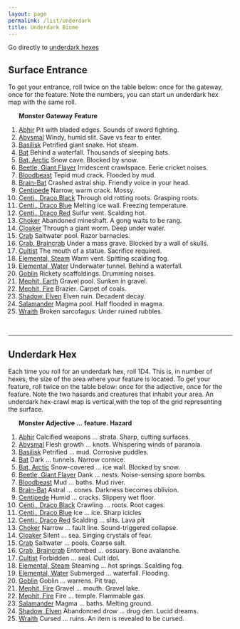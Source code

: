 ```yaml
---
layout: page
permalink: /list/underdark
title: Underdark Biome
---
```


Go directly to [underdark hexes](#underdark-hex)

## Surface Entrance

To get your entrance, roll twice on the table below: once for the gateway, once for the feature. Note the numbers, you can start un underdark hex map with the same roll.

&nbsp; &nbsp; &nbsp; <span class="a">**Monster**</span> <span class="bb">**Gateway**</span> **Feature**
1. <span class="a">[Abhir](/monsters/abhir)</span> <span class="b">Pit with bladed edges.</span> <span class="b">Sounds of sword fighting.</span> 
1. <span class="a">[Abysmal](/monsters/abysmal)</span> <span class="b">Windy, humid slit.</span> <span class="b">Save vs fear to enter.</span> 
1. <span class="a">[Basilisk](/monsters/basilisk)</span> <span class="b">Petrified giant snake.</span> <span class="b">Hot steam.</span> 
1. <span class="a">[Bat](/monsters/bat)</span> <span class="b">Behind a waterfall.</span> <span class="b">Thousands of sleeping bats.</span> 
1. <span class="a">[Bat, Arctic](/monsters/bat-arctic)</span> <span class="b">Snow cave.</span> <span class="b">Blocked by snow.</span> 
1. <span class="a">[Beetle, Giant Flayer](/monsters/beetle-giant-flayer)</span> <span class="b">Irridescent crawlspace.</span> <span class="b">Eerie cricket noises.</span> 
1. <span class="a">[Bloodbeast](/monsters/bloodbeast)</span> <span class="b">Tepid mud crack.</span> <span class="b">Flooded by mud.</span> 
1. <span class="a">[Brain-Bat](/monsters/brain-bat)</span> <span class="b">Crashed astral ship.</span> <span class="b">Friendly voice in your head.</span> 
1. <span class="a">[Centipede](/monsters/centipede)</span> <span class="b">Narrow, warm crack.</span> <span class="b">Mossy.</span> 
1. <span class="a">[Centi., Draco Black](/monsters/centipede-dracopede-black)</span> <span class="b">Through old rotting roots.</span> <span class="b">Grasping roots.</span> 
1. <span class="a">[Centi., Draco Blue](/monsters/centipede-dracopede-blue)</span> <span class="b">Melting ice wall.</span> <span class="b">Freezing temperature.</span> 
1. <span class="a">[Centi., Draco Red](/monsters/centipede-dracopede-red)</span> <span class="b">Sulfur vent.</span> <span class="b">Scalding hot.</span> 
1. <span class="a">[Choker](/monsters/choker)</span> <span class="b">Abandoned mineshaft.</span> <span class="b">A gong waits to be rang.</span> 
1. <span class="a">[Cloaker](/monsters/cloaker)</span> <span class="b">Through a giant worm.</span> <span class="b">Deep under water.</span> 
1. <span class="a">[Crab](/monsters/crab)</span> <span class="b">Saltwater pool.</span> <span class="b">Razor barnacles.</span> 
1. <span class="a">[Crab, Braincrab](/monsters/crab-braincrab)</span> <span class="b">Under a mass grave.</span> <span class="b">Blocked by a wall of skulls.</span> 
1. <span class="a">[Cultist](/monsters/cultist)</span> <span class="b">The mouth of a statue.</span> <span class="b">Sacrifice required.</span> 
1. <span class="a">[Elemental, Steam](/monsters/elemental-steam)</span> <span class="b">Warm vent.</span> <span class="b">Spitting scalding fog.</span> 
1. <span class="a">[Elemental, Water](/monsters/elemental-water)</span> <span class="b">Underwater tunnel.</span> <span class="b">Behind a waterfall.</span> 
1. <span class="a">[Goblin](/monsters/goblin)</span> <span class="b">Rickety scaffoldings.</span> <span class="b">Drumming noises.</span> 
1. <span class="a">[Mephit, Earth](/monsters/mephit-earth)</span> <span class="b">Gravel pool.</span> <span class="b">Sunken in gravel.</span> 
1. <span class="a">[Mephit, Fire](/monsters/mephit-fire)</span> <span class="b">Brazier.</span> <span class="b">Carpet of coals.</span> 
1. <span class="a">[Shadow, Elven](/monsters/shadow-even)</span> <span class="b">Elven ruin.</span> <span class="b">Decadent decay.</span> 
1. <span class="a">[Salamander](/monsters/salamander)</span> <span class="b">Magma pool.</span> <span class="b">Half flooded in magma.</span> 
1. <span class="a">[Wraith](/monsters/wraith)</span> <span class="b">Broken sarcofagus.</span> <span class="b">Under ruined rubbles.</span> 

<br>

---

## Underdark Hex

Each time you roll for an underdark hex, roll 1D4. This is, in number of hexes, the size of the area where your feature is located. To get your feature, roll twice on the table below: once for the adjective, once for the feature. Note the two hasards and creatures that inhabit your area. An underdark hex-crawl map is vertical,with  the top of the grid representing the surface.

&nbsp; &nbsp; &nbsp; <span class="a">**Monster**</span> <span class="bb">**Adjective ...**</span> <span class="cc">**feature.**</span> **Hazard**

1. <span class="a">[Abhir](/monsters/abhir)</span> <span class="b">Calcified weapons ...</span>  <span class="c">strata.</span> <span class="d">Sharp, cutting surfaces.</span> 
1. <span class="a">[Abysmal](/monsters/abysmal)</span> <span class="b">Flesh growth ...</span>  <span class="c">knots.</span> <span class="d">Whispering winds of paranoia.</span> 
1. <span class="a">[Basilisk](/monsters/basilisk)</span> <span class="b">Petrified ...</span>  <span class="c">mud.</span> <span class="d">Corrosive puddles.</span> 
1. <span class="a">[Bat](/monsters/bat)</span> <span class="b">Dark ...</span>  <span class="c">tunnels.</span> <span class="d">Narrow cornice.</span> 
1. <span class="a">[Bat, Arctic](/monsters/bat-arctic)</span> <span class="b">Snow-covered ...</span>  <span class="c">ice wall.</span> <span class="d">Blocked by snow.</span> 
1. <span class="a">[Beetle, Giant Flayer](/monsters/beetle-giant-flayer)</span> <span class="b">Dank ...</span>  <span class="c">nests.</span> <span class="d">Noise-sensing spore bombs.</span> 
1. <span class="a">[Bloodbeast](/monsters/bloodbeast)</span> <span class="b">Mud ...</span>  <span class="c">baths.</span> <span class="d">Mud river.</span> 
1. <span class="a">[Brain-Bat](/monsters/brain-bat)</span> <span class="b">Astral ...</span>  <span class="c">cones.</span> <span class="d">Darkness becomes oblivion.</span> 
1. <span class="a">[Centipede](/monsters/centipedet)</span> <span class="b">Humid ...</span>  <span class="c">cracks.</span> <span class="d">Slippery wet floor.</span> 
1. <span class="a">[Centi., Draco Black](/monsters/centipede-dracopede-black)</span> <span class="b">Crawling ...</span>  <span class="c">roots.</span> <span class="d">Root cages. </span>
1. <span class="a">[Centi., Draco Blue](/monsters/centipede-dracopede-blue)</span> <span class="b">Ice ...</span>  <span class="c">ice.</span> <span class="d">Sharp icicles</span>
1. <span class="a">[Centi., Draco Red](/monsters/centipede-dracopede-red)</span> <span class="b">Scalding ...</span>  <span class="c">slits.</span> <span class="d">Lava pit</span>
1. <span class="a">[Choker](/monsters/choker)</span> <span class="b">Narrow ...</span>  <span class="c">fault line.</span> <span class="d">Sound-triggered collapse.</span>
1. <span class="a">[Cloaker](/monsters/cloaker)</span> <span class="b">Silent ...</span>  <span class="c">sea.</span> <span class="d">Singing crystals of fear.</span>
1. <span class="a">[Crab](/monsters/crab)</span> <span class="b">Saltwater ...</span>  <span class="c">pools.</span> <span class="d">Coarse salt.</span>
1. <span class="a">[Crab, Braincrab](/monsters/crab-braincrab)</span> <span class="b">Entombed ...</span>  <span class="c">ossuary.</span> <span class="d">Bone avalanche.</span>
1. <span class="a">[Cultist](/monsters/cultist)</span> <span class="b">Forbidden ...</span>  <span class="c">seal.</span> <span class="d">Cult idol.</span>
1. <span class="a">[Elemental, Steam](/monsters/elemental-steam)</span> <span class="b">Steaming ...</span>  <span class="c">hot springs.</span> <span class="d">Scalding fog.</span>
1. <span class="a">[Elemental, Water](/monsters/elemental-water)</span> <span class="b">Submerged ...</span>  <span class="c">waterfall.</span> <span class="d">Flooding.</span>
1. <span class="a">[Goblin](/monsters/goblin)</span> <span class="b">Goblin ...</span>  <span class="c">warrens.</span> <span class="d">Pit trap.</span>
1. <span class="a">[Mephit, Fire](/monsters/mephit-fire)</span> <span class="b">Gravel ...</span>  <span class="c">mouth.</span> <span class="d">Gravel lake.</span>
1. <span class="a">[Mephit, Fire](/monsters/mephit-fire)</span> <span class="b">Fire ...</span>  <span class="c">temple.</span> <span class="d">Flammable gas.</span>
1. <span class="a">[Salamander](/monsters/salamander)</span> <span class="b">Magma ...</span>  <span class="c">baths.</span> <span class="d">Melting ground.</span> 
1. <span class="a">[Shadow, Elven](/monsters/shadow-even)</span> <span class="b">Abandonned drow ...</span>  <span class="c">drug den.</span> <span class="d">Lucid dreams.</span>
1. <span class="a">[Wraith](/monsters/wraith)</span> <span class="b">Cursed ...</span>  <span class="c">ruins.</span> <span class="d">An item is revealed to be cursed.</span>
